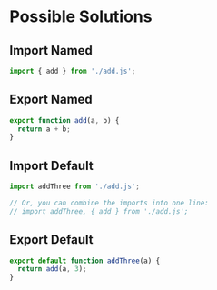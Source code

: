 # Possible Solutions

## Import Named

```js
import { add } from './add.js';
```

## Export Named

```js
export function add(a, b) {
  return a + b;
}
```

## Import Default

```js
import addThree from './add.js';

// Or, you can combine the imports into one line:
// import addThree, { add } from './add.js';
```

## Export Default

```js
export default function addThree(a) {
  return add(a, 3);
}
```
